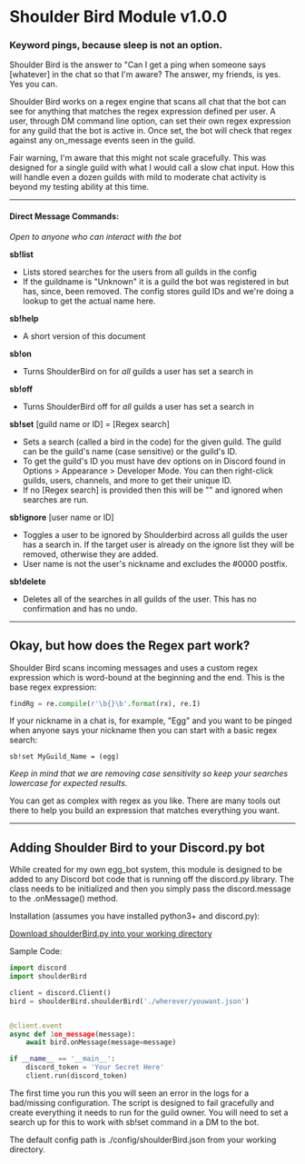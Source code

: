 # Shoulder Bird Module v1.0.0

### Keyword pings, because sleep is not an option.

Shoulder Bird is the answer to "Can I get a ping when someone says [whatever] in the chat so that I'm aware?  The answer, my friends, is yes. Yes you can.

Shoulder Bird works on a regex engine that scans all chat that the bot can see for anything that matches the regex expression defined per user. A user, through DM command line option, can set their own regex expression for any guild that the bot is active in.  Once set, the bot will check that regex against any on_message events seen in the guild. 

Fair warning, I'm aware that this might not scale gracefully. This was designed for a single guild with what I would call a slow chat input. How this will handle even a dozen guilds with mild to moderate chat activity is beyond my testing ability at this time.

---

#### Direct Message Commands:

*Open to anyone who can interact with the bot*

**sb!list**

- Lists stored searches for the users from all guilds in the config
- If the guildname is "Unknown" it is a guild the bot was registered in but has, since, been removed. The config stores guild IDs and we're doing a lookup to get the actual name here.

**sb!help**

- A short version of this document

**sb!on**

- Turns ShoulderBird on for *all* guilds a user has set a search in

**sb!off**

- Turns ShoulderBird off for *all* guilds a user has set a search in

**sb!set** [guild name or ID] = [Regex search]

- Sets a search (called a bird in the code) for the given guild. The guild can be the guild's name (case sensitive) or the guild's ID.
- To get the guild's ID you must have dev options on in Discord found in Options > Appearance > Developer Mode.  You can then right-click guilds, users, channels, and more to get their unique ID.
- If no [Regex search] is provided then this will be "" and ignored when searches are run.

**sb!ignore** [user name or ID]

- Toggles a user to be ignored by Shoulderbird across all guilds the user has a search in. If the target user is already on the ignore list they will be removed, otherwise they are added.
- User name is not the user's nickname and excludes the #0000 postfix.

**sb!delete**

- Deletes all of the searches in all guilds of the user. This has no confirmation and has no undo.

---

## Okay, but how does the Regex part work?

Shoulder Bird scans incoming messages and uses a custom regex expression which is word-bound at the beginning and the end. This is the base regex expression:

```python
findRg = re.compile(r'\b{}\b'.format(rx), re.I)
```

If your nickname in a chat is, for example, "Egg" and you want to be pinged when anyone says your nickname then you can start with a basic regex search:

```
sb!set MyGuild_Name = (egg)
```

*Keep in mind that we are removing case sensitivity so keep your searches lowercase for expected results.*

You can get as complex with regex as you like. There are many tools out there to help you build an expression that matches everything you want.

---

## Adding Shoulder Bird to your Discord.py bot

While created for my own egg_bot system, this module is designed to be added to any Discord bot code that is running off the discord.py library. The class needs to be initialized and then you simply pass the discord.message to the .onMessage() method. 

Installation (assumes you have installed python3+ and discord.py):

[Download shoulderBird.py into your working directory](https://github.com/Preocts/Egg_Bot/blob/source/modules/shoulderBird.py)

Sample Code:
```python
import discord
import shoulderBird

client = discord.Client()
bird = shoulderBird.shoulderBird('./wherever/youwant.json')


@client.event
async def 1on_message(message):
    await bird.onMessage(message=message)

if __name__ == '__main__':
    discord_token = 'Your Secret Here'
    client.run(discord_token)
```

The first time you run this you will seen an error in the logs for a bad/missing configuration. The script is designed to fail gracefully and create everything it needs to run for the guild owner. You will need to set a search up for this to work with sb!set command in a DM to the bot.

The default config path is ./config/shoulderBird.json from your working directory.
